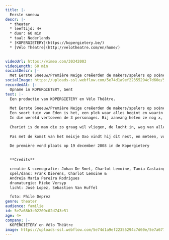 ```yaml
---
title: |-
  Eerste sneeuw
descr: |-
  * theater
  * leeftijd: 4+
  * duur: 60 min
  * taal: Nederlands
  * [KOPERGIETERY](https://kopergietery.be/)
  * [Vélo Théatre](http://velotheatre.com/en/home/)

  ‍
videoUrl: https://vimeo.com/30342003
videoLength: 60 min
socialDescr: |-
  Met Eerste Sneeuw/Première Neige creëerden de makers/spelers op scène een wondere wereld die je associeert met de kindertijd. Een open ruimte met daarin een aantal eenvoudige objecten die refereren naar oerelementen als aarde, water, lucht én naar de vier seizoenen.Een soort tuin van Eden is het, een plek waar alles begint en waarin alles mogelijk is.In die wereld vertoeven de 3 personages. Bij aanvang heten ze nog x, x en x maar wanneer ze elkaar ontmoeten krijgen ze een naam en een eigenheid.
socialImage: https://uploads-ssl.webflow.com/5e74d1a9ef22355294c7d60e/5e7a6772fab8cd52b9132776_Kopergietery_EersteSneeuw7(c)PhileDeprez.jpg
recordedAt: |-
  Opname in KOPERGIETERY, Gent
text: |-
  Een productie van KOPERGIETERY en Vélo Théâtre.
  
  Met Eerste Sneeuw/Première Neige creëerden de makers/spelers op scène een wondere wereld die je associeert met de kindertijd. Een open ruimte met daarin een aantal eenvoudige objecten die refereren naar oerelementen als aarde, water, lucht én naar de vier seizoenen.
  Een soort tuin van Eden is het, een plek waar alles begint en waarin alles mogelijk is.
  In die wereld vertoeven de 3 personages. Bij aanvang heten ze nog x, x en x maar wanneer ze elkaar ontmoeten krijgen ze een naam en een eigenheid.
  
  Chariot is de man die zo graag wil vliegen, de lucht in, weg van alles, op zoek naar de vrijheid. Waterzooi trekt rond met een zak aarde, op zoek naar een plek om zich te nestelen.
  
  Pas met de komst van het meisje Oxo vindt hij dit nest, en meteen, voor het eerst, de liefde.
  
  De première vond plaats op 19 december 2008 in de Kopergietery
  ‍

  **Credits**

  creatie & scenografie: Johan De Smet, Charlot Lemoine, Tania Castaing
  spel/dans: Frank Dierens, Charlot Lemoine &
  Andreia Maria Pereira Rodrigues
  dramaturgie: Mieke Versyp
  licht: José Lopez, Sebastien Van Huffel

  foto: Phile Deprez
genre: theater
audience: familie
id: 5e7a68b3c02209c02d743e51
age: 4+
company: |-
  KOPERGIETERY en Vélo Théâtre
image: https://uploads-ssl.webflow.com/5e74d1a9ef22355294c7d60e/5e7a6772fab8cd52b9132776_Kopergietery_EersteSneeuw7(c)PhileDeprez.jpg
---
```

